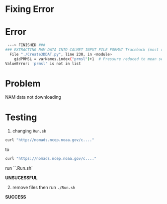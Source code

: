 # Fixing Error #


# Error

```bash
 ---> FINISHED ###
### EXTRACTING NAM DATA INTO CALMET INPUT FILE FORMAT Traceback (most recent call last):
  File "./Create3DDAT.py", line 230, in <module>
    gidPRMSL = varNames.index("prmsl")+1  # Pressure reduced to mean sea level
ValueError: 'prmsl' is not in list

```

# Problem

NAM data not downloading

# Testing

1. changing `Run.sh`

```bash
curl "http://nomads.ncep.noaa.gov/c...."
```
to

```bash
curl "https://nomads.ncep.noaa.gov/c...."
```

run ``.Run.sh`

**UNSUCESSFUL**

2. remove files then run `./Run.sh`

**SUCCESS**
